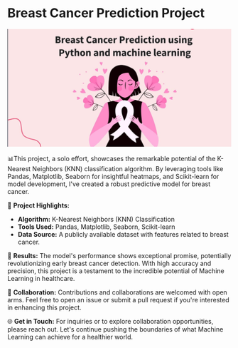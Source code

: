 # Breast Cancer Prediction Project

![Breast Cancer](https://raw.githubusercontent.com/siddhartha1104/Machine_learning_Projects/690a532a049cde2b95f44bc60e872ee3013a9bca/Predicting_Brest_Cancer_KNN_ML/IMG.png)

📊This project, a solo effort, showcases the remarkable potential of the K-Nearest Neighbors (KNN) classification algorithm. By leveraging tools like Pandas, Matplotlib, Seaborn for insightful heatmaps, and Scikit-learn for model development, I've created a robust predictive model for breast cancer.

🔬 **Project Highlights:**
- **Algorithm:** K-Nearest Neighbors (KNN) Classification
- **Tools Used:** Pandas, Matplotlib, Seaborn, Scikit-learn
- **Data Source:** A publicly available dataset with features related to breast cancer.

🌟 **Results:**
The model's performance shows exceptional promise, potentially revolutionizing early breast cancer detection. With high accuracy and precision, this project is a testament to the incredible potential of Machine Learning in healthcare.

🤝 **Collaboration:**
Contributions and collaborations are welcomed with open arms. Feel free to open an issue or submit a pull request if you're interested in enhancing this project.


🌐 **Get in Touch:**
For inquiries or to explore collaboration opportunities, please reach out. Let's continue pushing the boundaries of what Machine Learning can achieve for a healthier world.



